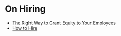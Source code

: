 # On Hiring

- [The Right Way to Grant Equity to Your Employees](https://firstround.com/review/The-Right-Way-to-Grant-Equity-to-Your-Employees/)
- [How to Hire](https://carta.com/blog/how-to-hire/)

